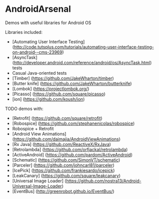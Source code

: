 # AndroidArsenal
Demos with useful libraries for Android OS

Libraries included:
- [Automating User Interface Testing] (http://code.tutsplus.com/tutorials/automating-user-interface-testing-on-android--cms-23969)
- [AsyncTask] (http://developer.android.com/reference/android/os/AsyncTask.html) tests
- Casual Java-oriented tests
- [Timber] (https://github.com/JakeWharton/timber)
- [Butter knife] (https://github.com/JakeWharton/butterknife)
- [Lombok] (https://projectlombok.org/)
- [Picasso] (https://github.com/square/picasso)
- [ion] (https://github.com/koush/ion)

TODO demos with:
- [Retrofit] (https://github.com/square/retrofit)
- [Robospice] (https://github.com/stephanenicolas/robospice)
- Robospice + Retrofit
- [Android View Animations] (https://github.com/daimajia/AndroidViewAnimations)
- [Rx Java] (https://github.com/ReactiveX/RxJava)
- [Retrolambda] (https://github.com/orfjackal/retrolambda)
- [ActiveAndroid] (https://github.com/pardom/ActiveAndroid)
- [Schematic] (https://github.com/SimonVT/schematic)
- [Parceler] (https://github.com/johncarl81/parceler)
- [IcePick] (https://github.com/frankiesardo/icepick)
- [LeakCanary] (https://github.com/square/leakcanary)
- [Universal Image Loader] (https://github.com/nostra13/Android-Universal-Image-Loader)
- [EventBus] (http://greenrobot.github.io/EventBus/)
